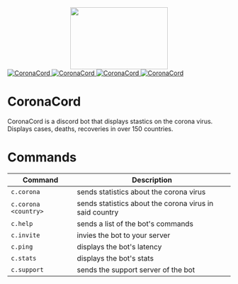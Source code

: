 <div align="center">
    <img src="https://news.wttw.com/sites/default/files/styles/full/public/article/image-non-gallery/CoronavirusCDC.jpg?itok=qu3a1psk" width="220px" height="140px" /><br>
</div>

<a href="https://top.gg/bot/685159987638435861" >
  <img src="https://top.gg/api/widget/status/685159987638435861.svg?noavatar=true" alt="CoronaCord" />
</a>
<a href="https://top.gg/bot/685159987638435861" >
  <img src="https://top.gg/api/widget/servers/685159987638435861.svg?noavatar=true" alt="CoronaCord" />
</a>
<a href="https://top.gg/bot/685159987638435861" >
  <img src="https://top.gg/api/widget/upvotes/685159987638435861.svg?noavatar=true" alt="CoronaCord" />
</a>
<a href="https://top.gg/bot/685159987638435861" >
  <img src="https://top.gg/api/widget/lib/685159987638435861.svg?noavatar=true" alt="CoronaCord" />
</a>

# CoronaCord
CoronaCord is a discord bot that displays stastics on the corona virus. Displays cases, deaths, recoveries in over 150 countries.

# Commands

Command | Description
--- | ---
`c.corona` | sends statistics about the corona virus
`c.corona <country>` | sends statistics about the corona virus in said country
`c.help` | sends a list of the bot's commands
`c.invite` | invies the bot to your server
`c.ping` | displays the bot's latency
`c.stats` | displays the bot's stats
`c.support` | sends the support server of the bot
